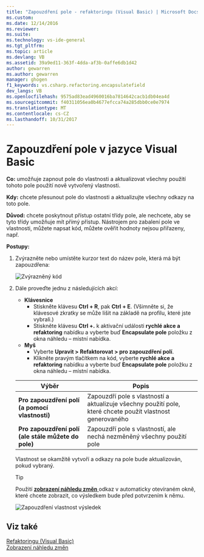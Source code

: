 ```yaml
---
title: "Zapouzdření pole - refaktoringu (Visual Basic) | Microsoft Docs"
ms.custom: 
ms.date: 12/14/2016
ms.reviewer: 
ms.suite: 
ms.technology: vs-ide-general
ms.tgt_pltfrm: 
ms.topic: article
ms.devlang: VB
ms.assetid: 39a9ed11-363f-4dda-af3b-0affe6db1d42
author: gewarren
ms.author: gewarren
manager: ghogen
f1_keywords: vs.csharp.refactoring.encapsulatefield
dev_langs: VB
ms.openlocfilehash: 9575ad83ead4960016ba7814642cacb1db04ea4d
ms.sourcegitcommit: f40311056ea0b4677efcca74a285dbb0ce0e7974
ms.translationtype: MT
ms.contentlocale: cs-CZ
ms.lasthandoff: 10/31/2017
---
```

# <a name="encapsulate-a-field-in-visual-basic"></a>Zapouzdření pole v jazyce Visual Basic
**Co:** umožňuje zapnout pole do vlastnosti a aktualizovat všechny použití tohoto pole použití nově vytvořený vlastnosti.

**Kdy:** chcete přesunout pole do vlastnosti a aktualizujte všechny odkazy na toto pole.  

**Důvod:** chcete poskytnout přístup ostatní třídy pole, ale nechcete, aby se tyto třídy umožňuje mít přímý přístup.  Nástrojem pro zabalení pole ve vlastnosti, můžete napsat kód, můžete ověřit hodnoty nejsou přiřazeny, např.

**Postupy:**

1. Zvýrazněte nebo umístěte kurzor text do název pole, která má být zapouzdřena:

   ![Zvýrazněný kód](media/encapsulate_highlight.png)

1. Dále proveďte jednu z následujících akcí:
   * **Klávesnice**
     * Stiskněte klávesu **Ctrl + R**, pak **Ctrl + E**.  (Všimněte si, že klávesové zkratky se může lišit na základě na profilu, které jste vybrali.)
     * Stiskněte klávesu **Ctrl +.** k aktivační události **rychlé akce a refaktoring** nabídku a vyberte buď **Encapsulate pole** položku z okna náhledu – místní nabídka.
   * **Myš**
     * Vyberte **Upravit > Refaktorovat > pro zapouzdření polí**.
     * Klikněte pravým tlačítkem na kód, vyberte **rychlé akce a refaktoring** nabídku a vyberte buď **Encapsulate pole** položku z okna náhledu – místní nabídka.

   Výběr | Popis
   --------- | -----------
   **Pro zapouzdření polí (a pomocí vlastnosti)** | Zapouzdří pole s vlastností a aktualizuje všechny použití pole, které chcete použít vlastnost generovaného
   **Pro zapouzdření polí (ale stále můžete do pole)** | Zapouzdří pole s vlastností, ale nechá nezměněný všechny použití pole

   Vlastnost se okamžitě vytvoří a odkazy na pole bude aktualizován, pokud vybraný.

   > [!TIP]
   > Použití [ **zobrazení náhledu změn** ](../../ide/preview-changes.md) odkaz v automaticky otevíraném okně, které chcete zobrazit, co výsledkem bude před potvrzením k němu.

   ![Zapouzdření vlastnost výsledek](media/encapsulate_result.png)

## <a name="see-also"></a>Viz také  
[Refaktoringu (Visual Basic)](../refactoring-vb.md)  
[Zobrazení náhledu změn](../../ide/preview-changes.md)